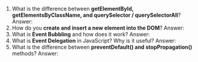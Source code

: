 1. What is the difference between **getElementById, getElementsByClassName, and querySelector / querySelectorAll**?
Answer:
2. How do you **create and insert a new element into the DOM**?
Answer:
3. What is **Event Bubbling** and how does it work?
Answer:
4. What is **Event Delegation** in JavaScript? Why is it useful?
Answer:
5. What is the difference between **preventDefault() and stopPropagation()** methods?
Answer:
